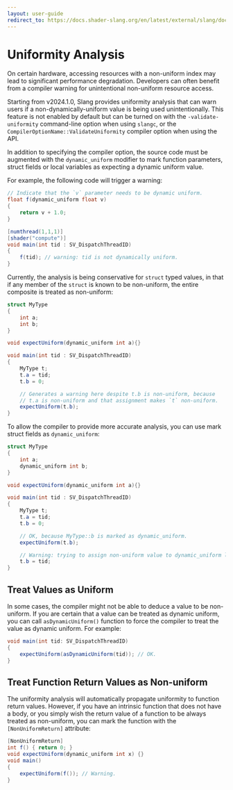 ```yaml
---
layout: user-guide
redirect_to: https://docs.shader-slang.org/en/latest/external/slang/docs/user-guide/a1-05-uniformity.html
---
```


Uniformity Analysis
===========

On certain hardware, accessing resources with a non-uniform index may lead to significant performance degradation. Developers can often benefit from a compiler warning for unintentional non-uniform resource access.

Starting from v2024.1.0, Slang provides uniformity analysis that can warn users if a non-dynamically-uniform value is being used unintentionally. This feature is not enabled by default but can be turned on with the `-validate-uniformity` command-line option when using `slangc`, or the `CompilerOptionName::ValidateUniformity` compiler option when using the API.

In addition to specifying the compiler option, the source code must be augmented with the `dynamic_uniform` modifier to mark function parameters, struct fields or local variables as expecting a dynamic uniform value.

For example, the following code will trigger a warning:
```csharp
// Indicate that the `v` parameter needs to be dynamic uniform.
float f(dynamic_uniform float v)
{
    return v + 1.0;
}

[numthread(1,1,1)]
[shader("compute")]
void main(int tid : SV_DispatchThreadID)
{
    f(tid); // warning: tid is not dynamically uniform.
}
```

Currently, the analysis is being conservative for `struct` typed values, in that if any member of the `struct` is known to be non-uniform, the entire composite is
treated as non-uniform:
```csharp
struct MyType
{
    int a;
    int b;
}

void expectUniform(dynamic_uniform int a){}

void main(int tid : SV_DispatchThreadID)
{
    MyType t;
    t.a = tid;
    t.b = 0;

    // Generates a warning here despite t.b is non-uniform, because
    // t.a is non-uniform and that assignment makes `t` non-uniform.
    expectUniform(t.b);
}
```

To allow the compiler to provide more accurate analysis, you can use mark struct fields as
`dynamic_uniform`:

```csharp
struct MyType
{
    int a;
    dynamic_uniform int b;
}

void expectUniform(dynamic_uniform int a){}

void main(int tid : SV_DispatchThreadID)
{
    MyType t;
    t.a = tid;
    t.b = 0;

    // OK, because MyType::b is marked as dynamic_uniform.
    expectUniform(t.b);

    // Warning: trying to assign non-uniform value to dynamic_uniform location.
    t.b = tid;
}
```

## Treat Values as Uniform

In some cases, the compiler might not be able to deduce a value to be non-uniform. If you are certain that a value can
be treated as dynamic uniform, you can call `asDynamicUniform()` function to force the compiler to treat the value as
dynamic uniform. For example:
```csharp
void main(int tid: SV_DispatchThreadID)
{
    expectUniform(asDynamicUniform(tid)); // OK.
}
```

## Treat Function Return Values as Non-uniform

The uniformity analysis will automatically propagate uniformity to function return values. However, if you have
an intrinsic function that does not have a body, or you simply wish the return value of a function to be always
treated as non-uniform, you can mark the function with the `[NonUniformReturn]` attribute:
```csharp
[NonUniformReturn]
int f() { return 0; }
void expectUniform(dynamic_uniform int x) {}
void main()
{
    expectUniform(f()); // Warning.
}
```
